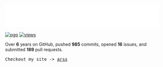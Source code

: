 <img src="assets/greet.svg" alt=":wave:" />

[![pgp](https://img.shields.io/badge/pgp-2DF3B19C5ECD583A-313131?style=flat&labelColor=545454&color=313131)](https://github.com/aarsxx.gpg)  [![views](https://komarev.com/ghpvc/?username=aarsxx&style=flat&color=313131&label=views&abbreviated=true)](https://github.com/aarsxx) 

Over **6** years on GitHub,  pushed  **985** commits, opened  **16** issues, and submitted  **169** pull requests.

<samp>Checkout my site -> <a href="https://arsx.xyz">arsx</a></samp>
